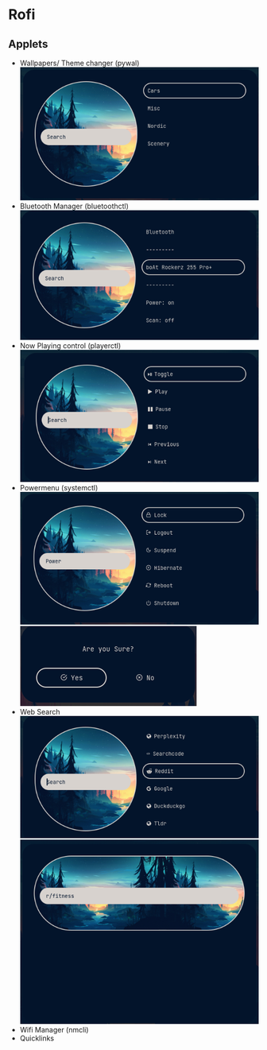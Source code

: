 # Rofi

## Applets
- Wallpapers/ Theme changer (pywal)<br>
![pic](../preview/Wallpapers.png)
- Bluetooth Manager (bluetoothctl)<br>
![pic](../preview/bluetooth.png)
- Now Playing control (playerctl)<br>
![pic](../preview/player.png)
- Powermenu (systemctl)<br>
![pic](../preview/power.png)<br>
![pic](../preview/confirm.png)
- Web Search<br>
![pic](../preview/web.png)<br>
![pic](../preview/websearch.png)
- Wifi Manager (nmcli)
- Quicklinks

